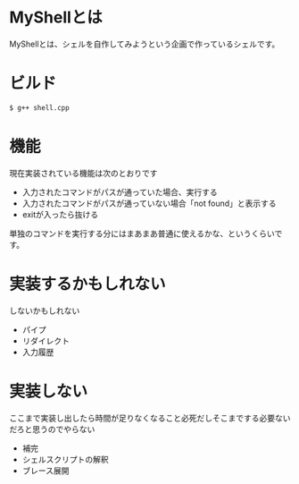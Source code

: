 # MyShellとは
MyShellとは、シェルを自作してみようという企画で作っているシェルです。

# ビルド

```sh
$ g++ shell.cpp
```

# 機能
現在実装されている機能は次のとおりです

* 入力されたコマンドがパスが通っていた場合、実行する
* 入力されたコマンドがパスが通っていない場合「not found」と表示する
* exitが入ったら抜ける

単独のコマンドを実行する分にはまあまあ普通に使えるかな、というくらいです。

# 実装するかもしれない
しないかもしれない

* パイプ
* リダイレクト
* 入力履歴

# 実装しない
ここまで実装し出したら時間が足りなくなること必死だしそこまでする必要ないだろと思うのでやらない

* 補完
* シェルスクリプトの解釈
* ブレース展開
